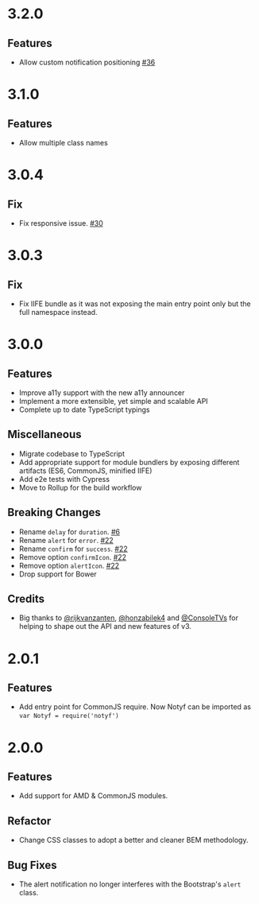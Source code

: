 # 3.2.0

## Features

- Allow custom notification positioning [#36](https://github.com/caroso1222/notyf/issues/36)

# 3.1.0

## Features

- Allow multiple class names

# 3.0.4

## Fix

- Fix responsive issue. [#30](https://github.com/caroso1222/notyf/issues/30)

# 3.0.3

## Fix

- Fix IIFE bundle as it was not exposing the main entry point only but the full namespace instead.

# 3.0.0

## Features

* Improve a11y support with the new a11y announcer
* Implement a more extensible, yet simple and scalable API
* Complete up to date TypeScript typings

## Miscellaneous

* Migrate codebase to TypeScript
* Add appropriate support for module bundlers by exposing different artifacts (ES6, CommonJS, minified IIFE)
* Add e2e tests with Cypress
* Move to Rollup for the build workflow

## Breaking Changes

* Rename `delay` for `duration`. [#6](https://github.com/caroso1222/notyf/issues/6)
* Rename `alert` for `error`. [#22](https://github.com/caroso1222/notyf/issues/22)
* Rename `confirm` for `success`. [#22](https://github.com/caroso1222/notyf/issues/22)
* Remove option `confirmIcon`. [#22](https://github.com/caroso1222/notyf/issues/22)
* Remove option `alertIcon`. [#22](https://github.com/caroso1222/notyf/issues/22)
* Drop support for Bower

## Credits

* Big thanks to [@rijkvanzanten](https://github.com/rijkvanzanten), [@honzabilek4](https://github.com/honzabilek4) and [@ConsoleTVs](https://github.com/ConsoleTVs) for helping to shape out the API and new features of v3.

# 2.0.1

## Features

* Add entry point for CommonJS require. Now Notyf can be imported as `var Notyf = require('notyf')`

# 2.0.0

## Features

* Add support for AMD & CommonJS modules.

## Refactor

* Change CSS classes to adopt a better and cleaner BEM methodology.

## Bug Fixes

* The alert notification no longer interferes with the Bootstrap's `alert` class. 